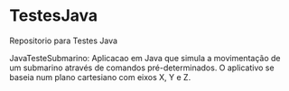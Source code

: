 # TestesJava
Repositorio para Testes Java

JavaTesteSubmarino:
Aplicacao em Java que simula a movimentação de um submarino através de comandos pré-determinados.
O aplicativo se baseia num plano cartesiano com eixos X, Y e Z.
